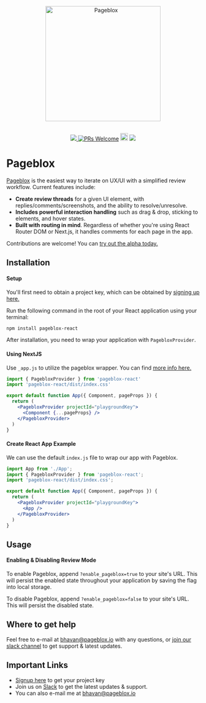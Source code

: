 <div align="center">
  <br>
  <img alt="Pageblox" src="https://i.postimg.cc/jdwrK6w6/pageblox-github-logo.png" width="300px">
<br/>
</div>
<br/>
<p align="center">
<a href="https://pageblox.io/signup">
    <img src="https://img.shields.io/badge/We're%20open%20for%20alpha!-Join-%2322c55e" />
  </a>
<a href='http://makeapullrequest.com'><img alt='PRs Welcome' src='https://img.shields.io/badge/PRs-welcome-brightgreen.svg?style=shields'/></a>
<a href='https://join.slack.com/t/pagebloxworkspace/shared_invite/zt-1tdckdevn-3GmY2amkNY2ZpdD6iuIZmQ'><img alt="Join Slack Community" src="https://img.shields.io/badge/Slack-4A154B?style=for-the-badge&logo=slack&logoColor=white" height="20"/></a>
<img src="https://img.shields.io/badge/license-MIT-green" />
</p>

# Pageblox
[Pageblox](https://www.pageblox.io) is the easiest way to iterate on UX/UI with a simplified review workflow. Current features include:

- <b>Create review threads</b> for a given UI element, with replies/comments/screenshots, and the ability to resolve/unresolve.
- <b>Includes powerful interaction handling</b> such as drag & drop, sticking to elements, and hover states.
- <b>Built with routing in mind</b>. Regardless of whether you're using React Router DOM or Next.js, it handles comments for each page in the app.

Contributions are welcome! You can [try out the alpha today.](https://www.pageblox.io/signup)

## Installation

#### Setup

You'll first need to obtain a project key, which can be obtained by [signing up here.](https://www.pageblox.io/signup)

Run the following command in the root of your React application using your terminal:

  ```bash
  npm install pageblox-react
  ```

After installation, you need to wrap your application with ```PagebloxProvider```.

  #### Using NextJS
  
  Use ```_app.js``` to utilize the pageblox wrapper. You can find [more info here.](https://nextjs.org/docs/advanced-features/custom-app)

  ```jsx
  import { PagebloxProvider } from 'pageblox-react'
  import 'pageblox-react/dist/index.css'

  export default function App({ Component, pageProps }) {
    return (
      <PagebloxProvider projectId="playgroundKey">
        <Component {...pageProps} />
      </PagebloxProvider>
    )
  }
  ```
  
  #### Create React App Example

  We can use the default ```index.js``` file to wrap our app with Pageblox.

  ```jsx
  import App from './App';
  import { PagebloxProvider } from 'pageblox-react';
  import 'pageblox-react/dist/index.css';

  export default function App({ Component, pageProps }) {
    return (
      <PagebloxProvider projectId="playgroundKey">
        <App />
      </PagebloxProvider>
    )
  }
  ```

## Usage

#### Enabling & Disabling Review Mode

To enable Pageblox, append ```?enable_pageblox=true``` to your site's URL. This will persist the enabled state throughout your application by saving the flag into local storage.

To disable Pageblox, append ```?enable_pageblox=false``` to your site's URL. This will persist the disabled state.

## Where to get help

Feel free to e-mail at bhavan@pageblox.io with any questions, or [join our slack channel](https://join.slack.com/t/pagebloxworkspace/shared_invite/zt-1tdckdevn-3GmY2amkNY2ZpdD6iuIZmQ) to get support & latest updates.

## Important Links


- [Signup here](https://www.pageblox.io/signup) to get your project key
- Join us on [Slack](https://join.slack.com/t/pagebloxworkspace/shared_invite/zt-1tdckdevn-3GmY2amkNY2ZpdD6iuIZmQ) to get the latest updates & support.
- You can also e-mail me at bhavan@pageblox.io